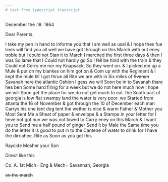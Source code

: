 ```yaml
---
# text from typescript transcript
---
```

December the .18. 1864

Dear Parents.

I take my pen in hand to informe you that I am well as usal & I hope thes fue lines will find you all well we have got through on this March with out eney troble but I could not Stan it to March I marched the first three days & then I was So lame that I Could not hardly go So I fell be hind with the train & they Could not Cerry me nor my Knapsack. So they went on. & I picked me up a Mule & put on my blankes on him got on & Com up with the Regiment & I kept the mule till I got thrue all Rite  we are with in Six miles of ~~Svanan~~ Savanah nere the atlantic Oshion I gess we will Soon be in to Savanah thare hes ben Some hard firing for a week but we do not here much now I hope we will Soon get the place for we do not get much to eat. the South part of georgia is low flat swampy land the water is very poor. we Started from atlanta the 16 of November & got through the 10 of December  each man Carrys his one tent dog tent the wether is nice & warm  Father & Mother you Most Sent Me a Sheat of paper & envelope & a Stampe in your letter for I heve not got nun we was not lowed to Carry eney on this March & I want you to Send me a half pound of ginger Send it by Male the Same time you do the letter it is good to put in to the Cantene of water to drink for I have the dirriahee. Rite as Soon as you get this  

Raycide Mosher your Son  

Direct like this 

Co. A. 1st Mich= Eng & Mech= Savannah, Georgia 

~~on the march~~